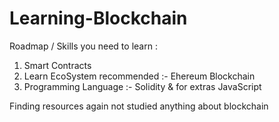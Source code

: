 # Learning-Blockchain

Roadmap / Skills you need to learn :

1) Smart Contracts
2) Learn EcoSystem recommended :- Ehereum Blockchain
3) Programming Language :- Solidity & for extras JavaScript

Finding resources again not studied anything about blockchain
